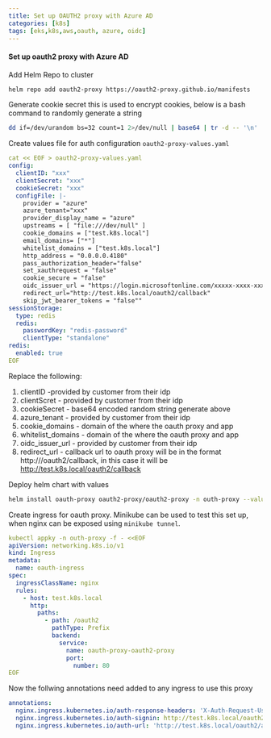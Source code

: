 ```yaml
---
title: Set up OAUTH2 proxy with Azure AD
categories: [k8s]
tags: [eks,k8s,aws,oauth, azure, oidc]
---
```


#### Set up oauth2 proxy with Azure AD

Add Helm Repo to cluster
```bash
helm repo add oauth2-proxy https://oauth2-proxy.github.io/manifests
```

Generate cookie secret this is used to encrypt cookies, below is a bash command to randomly generate a string
```bash
dd if=/dev/urandom bs=32 count=1 2>/dev/null | base64 | tr -d -- '\n' | tr -- '+/' '-_' ; echo
```

Create values file for auth configuration `oauth2-proxy-values.yaml`
```yaml
cat << EOF > oauth2-proxy-values.yaml 
config:
  clientID: "xxx"
  clientSecret: "xxx"
  cookieSecret: "xxx"
  configFile: |-
    provider = "azure"
    azure_tenant="xxx"
    provider_display_name = "azure"  
    upstreams = [ "file:///dev/null" ]
    cookie_domains = ["test.k8s.local"]
    email_domains= ["*"]
    whitelist_domains = ["test.k8s.local"]
    http_address = "0.0.0.0.4180"
    pass_authorization_header="false"
    set_xauthrequest = "false"
    cookie_secure = "false"
    oidc_issuer_url = "https://login.microsoftonline.com/xxxxx-xxxx-xxx/v2.0"
    redirect_url="http://test.k8s.local/oauth2/callback"
    skip_jwt_bearer_tokens = "false""
sessionStorage:
  type: redis
  redis:
    passwordKey: "redis-password"
    clientType: "standalone"
redis:
  enabled: true
EOF
```
Replace the following:
1. clientID -provided by customer from their idp
2. clientScret - provided by customer from their idp
3. cookieSecret - base64 encoded random string generate above
4. azure_tenant - provided by customer from their idp
5. cookie_domains - domain of the where the oauth proxy and app
6. whitelist_domains - domain of the where the oauth proxy and app
7. oidc_issuer_url -  provided by customer from their idp
8. redirect_url - callback url to oauth proxy will be in the format http://<domain>/oauth2/callback, in this case it will be http://test.k8s.local/oauth2/callback

Deploy helm chart with values 
```bash 
helm install oauth-proxy oauth2-proxy/oauth2-proxy -n outh-proxy --values oauth2-proxy-values.yaml 
```



Create ingress for oauth proxy. Minikube can be used to test this set up, when nginx can be exposed using `minikube tunnel`.
```yaml
kubectl appky -n outh-proxy -f - <<EOF
apiVersion: networking.k8s.io/v1
kind: Ingress
metadata:
  name: oauth-ingress
spec:
  ingressClassName: nginx
  rules:
    - host: test.k8s.local
      http:
        paths:
          - path: /oauth2
            pathType: Prefix
            backend:
              service:
                name: oauth-proxy-oauth2-proxy
                port:
                  number: 80
EOF
```


Now the follwing annotations need added to any ingress to use this proxy
```yaml
annotations:
  nginx.ingress.kubernetes.io/auth-response-headers: 'X-Auth-Request-User,X-Auth-Request-Email'
  nginx.ingress.kubernetes.io/auth-signin: http://test.k8s.local/oauth2/start?rd=https://$host$request_uri
  nginx.ingress.kubernetes.io/auth-url: 'http://test.k8s.local/oauth2/auth'
```